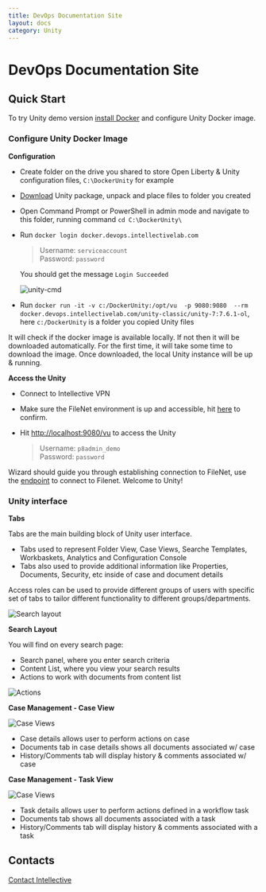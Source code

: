 ```yaml
---
title: DevOps Documentation Site
layout: docs
category: Unity
---
```


# DevOps Documentation Site

## Quick Start
To try Unity demo version [install Docker](../how-to-install-docker.md) and configure Unity Docker image. 
### Configure Unity Docker Image

**Configuration**

- Create folder on the drive you shared to store Open Liberty & Unity configuration files, `C:\DockerUnity` for example 
- [Download](link-to-server.zip) Unity package, unpack and place files to folder you created 
- Open Command Prompt or PowerShell in admin mode and navigate to this folder, running command 
 `cd C:\DockerUnity\`
- Run `docker login docker.devops.intellectivelab.com`

	> Username: `serviceaccount`  
	> Password: `password` 

	You should get the message `Login Succeeded` 

	![unity-cmd](..\images\quick-start\unity-installation-1.png) 
	
- Run `docker run -it -v c:/DockerUnity:/opt/vu  -p 9080:9080  --rm docker.devops.intellectivelab.com/unity-classic/unity-7:7.6.1-ol`, here `c:/DockerUnity` is a folder you copied Unity files 

It will check if the docker image is available locally.
If not then it will be downloaded automatically.
For the first time, it will take some time to download the image.
Once downloaded, the local Unity instance will be up & running. 

**Access the Unity**

- Connect to Intellective VPN
- Make sure the FileNet environment is up and accessible, hit [here](http://172.31.27.3:9080/wsi/FNCEWS40MTOM/) to confirm.

- Hit [http://localhost:9080/vu](http://localhost:9080/vu) to access the Unity

	> Username: `p8admin_demo`  
	> Password: `password`
	
Wizard should guide you through establishing connection to FileNet, use the [endpoint](http://172.31.27.3:9080/wsi/FNCEWS40MTOM/) to connect to Filenet. 
Welcome to Unity! 
	
### Unity interface ### 

**Tabs**

Tabs are the main building block of Unity user interface. 

- Tabs used to represent Folder View, Case Views, Searche Templates, Workbaskets, Analytics and Configuration Console 
- Tabs also used to provide additional information like Properties, Documents, Security, etc inside of case and document details  
	
Access roles can be used to provide different groups of users with specific set of tabs to tailor different functionality to different groups/departments. 

![Search layout](..\images\quick-start\unity-ui-1-updated.png) 

**Search Layout**

You will find on every search page: 

- Search panel, where you enter search criteria 
- Content List, where you view your search results 
- Actions to work with documents from content list 

![Actions](..\images\quick-start\unity-ui-2-updated-2.png) 

**Case Management - Case View** 

![Case Views](..\images\quick-start\unity-ui-7-updated.png)

- Case details allows user to perform actions on case
- Documents tab in case details shows all documents associated w/ case
- History/Comments tab will display history & comments associated w/ case 

**Case Management - Task View** 

![Case Views](..\images\quick-start\unity-ui-8-updated.png) 

- Task details allows user to perform actions defined in a workflow task
- Documents tab shows all documents associated with a task
- History/Comments tab will display history & comments associated with a task 

## Contacts

[Contact Intellective](https://www.intellective.com/contact-us/)
